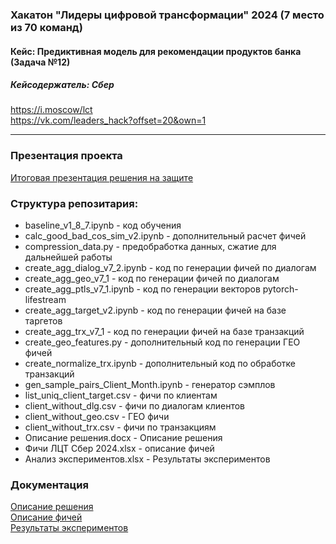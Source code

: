 ### Хакатон "Лидеры цифровой трансформации" 2024 (7 место из 70 команд)
#### Кейс: Предиктивная модель для рекомендации продуктов банка (Задача №12)  
##### Кейсодержатель: Сбер
https://i.moscow/lct  
https://vk.com/leaders_hack?offset=20&own=1  

***
### Презентация проекта
[Итоговая презентация решения на защите](https://docs.google.com/presentation/d/1scHjXJTQUxrV4VAHMru-RDn-KhWszgVZ/edit?usp=sharing&ouid=113491937784577068477&rtpof=true&sd=true)


### Структура репозитария:
* baseline_v1_8_7.ipynb - код обучения 
* calc_good_bad_cos_sim_v2.ipynb - дополнительный расчет фичей
* compression_data.py - предобработка данных, сжатие для дальнейшей работы
* create_agg_dialog_v7_2.ipynb - код по генерации фичей по диалогам
* create_agg_geo_v7_1 - код по генерации фичей по диалогам
* create_agg_ptls_v7_1.ipynb - код по генерации векторов pytorch-lifestream
* create_agg_target_v2.ipynb - код по генерации фичей на базе таргетов
* create_agg_trx_v7_1 - код по генерации фичей на базе транзакций
* create_geo_features.py - дополнительный код по генерации ГЕО фичей
* create_normalize_trx.ipynb - дополнительный код по обработке транзакций
* gen_sample_pairs_Client_Month.ipynb - генератор сэмплов
* list_uniq_client_target.csv - фичи по клиентам  
* client_without_dlg.csv - фичи по диалогам клиентов
* client_without_geo.csv - ГЕО фичи 
* client_without_trx.csv - фичи по транзакциям
* Описание решения.docx - Описание решения 
* Фичи ЛЦТ Сбер 2024.xlsx - описание фичей
* Анализ экспериментов.xlsx - Результаты экспериментов

### Документация
[Описание решения](https://docs.google.com/document/d/1BLEOxWLion65820VTbzDnzD_MNWplLjiPMyXjs5G6Ko/edit?usp=sharing)  
[Описание фичей](https://docs.google.com/spreadsheets/d/1k-VmFNZEMRYDlroP6Bss-BNT-ZUdGs2ygX_Jym4cNqI/edit?usp=sharing)  
[Результаты экспериментов](https://docs.google.com/spreadsheets/d/1UEw8heslMy-hNOawX51f8UvLDqi5eMlRmSSIw45g0Fk/edit?usp=sharing)
